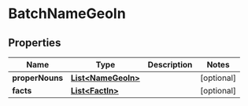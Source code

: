 
# BatchNameGeoIn

## Properties
Name | Type | Description | Notes
------------ | ------------- | ------------- | -------------
**properNouns** | [**List&lt;NameGeoIn&gt;**](NameGeoIn.md) |  |  [optional]
**facts** | [**List&lt;FactIn&gt;**](FactIn.md) |  |  [optional]




